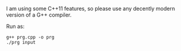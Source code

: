 I am using some C++11 features, so please use any decently modern version of a G++ compiler.


Run as:
```
g++ prg.cpp -o prg
./prg input
```
